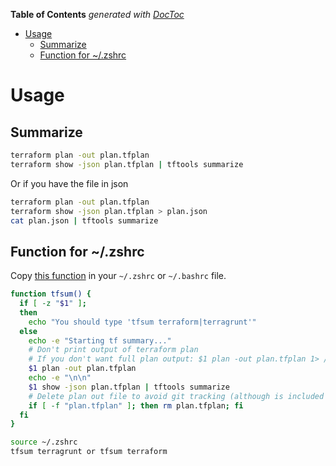 <!-- START doctoc generated TOC please keep comment here to allow auto update -->
<!-- DON'T EDIT THIS SECTION, INSTEAD RE-RUN doctoc TO UPDATE -->
**Table of Contents**  *generated with [DocToc](https://github.com/thlorenz/doctoc)*

- [Usage](#usage)
  - [Summarize](#summarize)
  - [Function for ~/.zshrc](#function-for-zshrc)

<!-- END doctoc generated TOC please keep comment here to allow auto update -->

# Usage

## Summarize

```bash
terraform plan -out plan.tfplan
terraform show -json plan.tfplan | tftools summarize
```

Or if you have the file in json

```bash
terraform plan -out plan.tfplan
terraform show -json plan.tfplan > plan.json
cat plan.json | tftools summarize
```

## Function for ~/.zshrc

Copy [this function](../scripts/tfsum.sh) in your `~/.zshrc` or `~/.bashrc` file.

```bash
function tfsum() {
  if [ -z "$1" ];
  then
    echo "You should type 'tfsum terraform|terragrunt'"
  else
    echo -e "Starting tf summary..."
    # Don't print output of terraform plan
    # If you don't want full plan output: $1 plan -out plan.tfplan 1> /dev/null
    $1 plan -out plan.tfplan
    echo -e "\n\n"
    $1 show -json plan.tfplan | tftools summarize
    # Delete plan out file to avoid git tracking (although is included in .gitignore)
    if [ -f "plan.tfplan" ]; then rm plan.tfplan; fi
  fi
}
```

```bash
source ~/.zshrc
tfsum terragrunt or tfsum terraform
```
